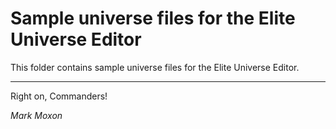 # Sample universe files for the Elite Universe Editor

This folder contains sample universe files for the Elite Universe Editor.

---

Right on, Commanders!

_Mark Moxon_